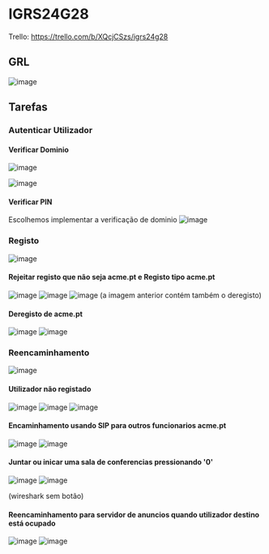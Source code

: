 # IGRS24G28

Trello: https://trello.com/b/XQcjCSzs/igrs24g28

## GRL
![image](https://github.com/user-attachments/assets/8b3e0530-8b3e-4df2-9937-32928036da66)



## Tarefas

### Autenticar Utilizador 
#### Verificar Dominio
![image](https://github.com/user-attachments/assets/ca63a946-6057-4050-9e64-f44dee92383b)

![image](https://github.com/user-attachments/assets/be0e1fad-2371-49ec-9da3-13c618e78096)


#### Verificar PIN
  Escolhemos implementar a verificação de dominio
  ![image](https://github.com/user-attachments/assets/71f9957c-c55c-46b8-af6a-fbd0605eaf4e)


### Registo
![image](https://github.com/user-attachments/assets/690fdb7d-5a03-42fd-af48-c626643a486b)

#### Rejeitar registo que não seja acme.pt e Registo tipo acme.pt

![image](https://github.com/user-attachments/assets/177cc461-302b-439e-bba6-0bb8fdb43b3c)
![image](https://github.com/user-attachments/assets/a908d565-44dc-4f46-aea4-1f03eeef79d6)
![image](https://github.com/user-attachments/assets/f7d77ffb-119b-4c4e-9fe2-39ced5ccb48b)
(a imagem anterior contém também o deregisto)


#### Deregisto de acme.pt
![image](https://github.com/user-attachments/assets/40a40c86-6510-4c55-8c5b-5988a2b85b20)
![image](https://github.com/user-attachments/assets/96e1f582-dbc2-4acc-ae7a-6b3ceafc3416)


### Reencaminhamento 
![image](https://github.com/user-attachments/assets/9e3b8a6b-9e1e-4d32-8874-7f5c856a4538)

#### Utilizador não registado 
![image](https://github.com/user-attachments/assets/a1781862-5ba5-4975-ae29-3e851c96b741)
![image](https://github.com/user-attachments/assets/a5d5af52-86d2-4d1b-a7cf-30e5d60e8159)
![image](https://github.com/user-attachments/assets/4d8d0e77-2899-4372-9ca7-c6856de444be)


#### Encaminhamento usando SIP para outros funcionarios acme.pt
![image](https://github.com/user-attachments/assets/7f4d239a-707e-44f7-8904-81f1a44eb39a)
![image](https://github.com/user-attachments/assets/6726f0e5-d7f6-457b-91f2-1779a6f3c2cf)



#### Juntar ou inicar uma sala de conferencias pressionando '0' 
![image](https://github.com/user-attachments/assets/943d76a7-492e-4ba4-bbd4-f1d9cbfe8abc)
![image](https://github.com/user-attachments/assets/42e07f45-4000-402f-ae34-4bc3574318e9)

(wireshark sem botão)

#### Reencaminhamento para servidor de anuncios quando utilizador destino está ocupado
![image](https://github.com/user-attachments/assets/10c613d3-9563-429f-8e25-fef002426e5b)
![image](https://github.com/user-attachments/assets/c51995b4-4a7d-4554-bece-1568e5bd8aae)


